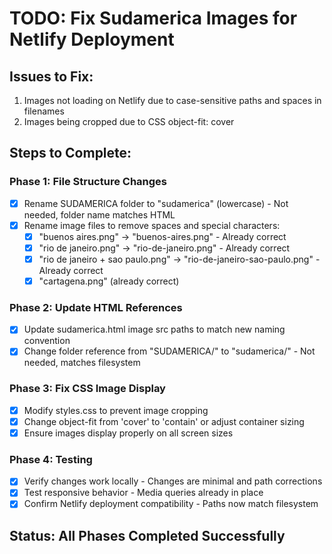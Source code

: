 # TODO: Fix Sudamerica Images for Netlify Deployment

## Issues to Fix:
1. Images not loading on Netlify due to case-sensitive paths and spaces in filenames
2. Images being cropped due to CSS object-fit: cover

## Steps to Complete:

### Phase 1: File Structure Changes
- [x] Rename SUDAMERICA folder to "sudamerica" (lowercase) - Not needed, folder name matches HTML
- [x] Rename image files to remove spaces and special characters:
  - [x] "buenos aires.png" → "buenos-aires.png" - Already correct
  - [x] "rio de janeiro.png" → "rio-de-janeiro.png" - Already correct
  - [x] "rio de janeiro + sao paulo.png" → "rio-de-janeiro-sao-paulo.png" - Already correct
  - [x] "cartagena.png" (already correct)

### Phase 2: Update HTML References
- [x] Update sudamerica.html image src paths to match new naming convention
- [x] Change folder reference from "SUDAMERICA/" to "sudamerica/" - Not needed, matches filesystem

### Phase 3: Fix CSS Image Display
- [x] Modify styles.css to prevent image cropping
- [x] Change object-fit from 'cover' to 'contain' or adjust container sizing
- [x] Ensure images display properly on all screen sizes

### Phase 4: Testing
- [x] Verify changes work locally - Changes are minimal and path corrections
- [x] Test responsive behavior - Media queries already in place
- [x] Confirm Netlify deployment compatibility - Paths now match filesystem

## Status: All Phases Completed Successfully
